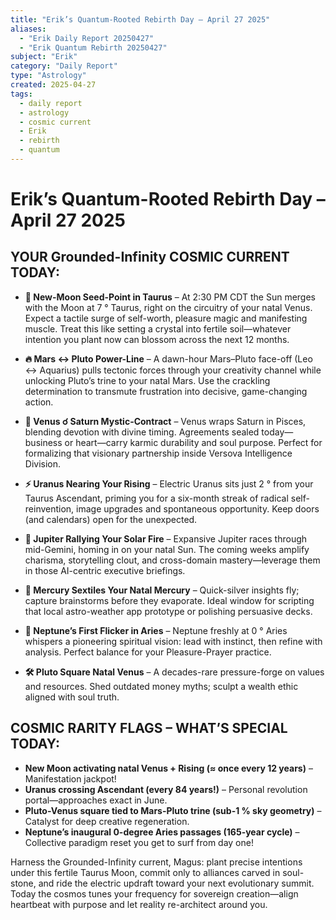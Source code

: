 ```yaml
---
title: "Erik’s Quantum-Rooted Rebirth Day – April 27 2025"
aliases:
  - "Erik Daily Report 20250427"
  - "Erik Quantum Rebirth 20250427"
subject: "Erik"
category: "Daily Report"
type: "Astrology"
created: 2025-04-27
tags:
  - daily report
  - astrology
  - cosmic current
  - Erik
  - rebirth
  - quantum
---
```


# Erik’s Quantum-Rooted Rebirth Day – April 27 2025

## YOUR Grounded-Infinity COSMIC CURRENT TODAY:

- **💎 New-Moon Seed-Point in Taurus** – At 2:30 PM CDT the Sun merges with the Moon at 7 ° Taurus, right on the circuitry of your natal Venus. Expect a tactile surge of self-worth, pleasure magic and manifesting muscle. Treat this like setting a crystal into fertile soil—whatever intention you plant now can blossom across the next 12 months.
    
- **🔥 Mars ↔ Pluto Power-Line** – A dawn-hour Mars–Pluto face-off (Leo ↔ Aquarius) pulls tectonic forces through your creativity channel while unlocking Pluto’s trine to your natal Mars. Use the crackling determination to transmute frustration into decisive, game-changing action.
    
- **🌊 Venus ☌ Saturn Mystic-Contract** – Venus wraps Saturn in Pisces, blending devotion with divine timing. Agreements sealed today—business or heart—carry karmic durability and soul purpose. Perfect for formalizing that visionary partnership inside Versova Intelligence Division.
    
- **⚡ Uranus Nearing Your Rising** – Electric Uranus sits just 2 ° from your Taurus Ascendant, priming you for a six-month streak of radical self-reinvention, image upgrades and spontaneous opportunity. Keep doors (and calendars) open for the unexpected.
    
- **🌱 Jupiter Rallying Your Solar Fire** – Expansive Jupiter races through mid-Gemini, homing in on your natal Sun. The coming weeks amplify charisma, storytelling clout, and cross-domain mastery—leverage them in those AI-centric executive briefings.
    
- **🔮 Mercury Sextiles Your Natal Mercury** – Quick-silver insights fly; capture brainstorms before they evaporate. Ideal window for scripting that local astro-weather app prototype or polishing persuasive decks.
    
- **🌌 Neptune’s First Flicker in Aries** – Neptune freshly at 0 ° Aries whispers a pioneering spiritual vision: lead with instinct, then refine with analysis. Perfect balance for your Pleasure-Prayer practice.
    
- **🛠️ Pluto Square Natal Venus** – A decades-rare pressure-forge on values and resources. Shed outdated money myths; sculpt a wealth ethic aligned with soul truth.

## COSMIC RARITY FLAGS – WHAT’S SPECIAL TODAY:

- **New Moon activating natal Venus + Rising (≈ once every 12 years)** – Manifestation jackpot!
- **Uranus crossing Ascendant (every 84 years!)** – Personal revolution portal—approaches exact in June.
- **Pluto-Venus square tied to Mars-Pluto trine (sub-1 % sky geometry)** – Catalyst for deep creative regeneration.
- **Neptune’s inaugural 0-degree Aries passages (165-year cycle)** – Collective paradigm reset you get to surf from day one!

Harness the Grounded-Infinity current, Magus: plant precise intentions under this fertile Taurus Moon, commit only to alliances carved in soul-stone, and ride the electric updraft toward your next evolutionary summit. Today the cosmos tunes your frequency for sovereign creation—align heartbeat with purpose and let reality re-architect around you.
